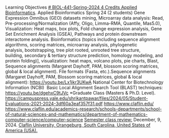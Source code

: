 Learning Objectives [# BIOL-441-Spring-2024 4 Credits Applied Bioinformatics](https://pawar1550.wixsite.com/claflin-courses/copy-of-lab-applied-bioinformatics-fa).
Applied Bioinformatics Spring 24 (2 students) Gene Expression Omnibus (GEO) datasets mining, Microarray data analysis: Read, Pre-processing/Normalization (Affy, Oligo, Limma-RMA, Quantile, Mas5.0), Visualization: Heat maps, box plots, Fold change expression analysis, Gene Set Enrichment Analysis (GSEA), Pathways and protein downstream interactome analysis.
Bioinformatics (topics including sequence alignment algorithms, scoring matrices, microarray analysis, phylogenetic analysis, bootstrapping, tree plot rooted, unrooted tree structure, building, secondary & tertiary structure prediction, homology modeling, and protein folding)], visualization: heat maps, volcano plots, pie charts, Blast, Sequence alignments (Margaret Dayhoff, PAM, blossom scoring matrices, global & local alignment). File formats (Fasta, etc.).Sequence alignments (Margaret Dayhoff, PAM, Blossom scoring matrices, global & local alignment): https://youtu.be/Lx1jkr3UKwA National Center for Biotechnology Information (NCBI)  Basic Local Alignment Search Tool (BLAST) techniques: https://youtu.be/dgehxC9tJVc
*Graduate Class (Masters & Ph.D. Level). https://campuspress.yale.edu/shrikantpawar/files/2024/05/Student-Evaluations-2021-2024-3df60a3eaf357f31.pdf
https://www.claflin.edu/ https://www.claflin.edu/academics-research/schools-departments/school-of-natural-sciences-and-mathematics/department-of-mathematics-computer-science/computer-science [Semester class review:](https://youtu.be/Pju8ecWWRAw) December, 9, 2024.
[Claflin University, Orangeburg, South Carolina, United States of America (USA).](https://www.claflin.edu/docs/default-source/academic-affairs-student-services/2018-2020-undergraduate-catalog_final_aug-21-2019_web.pdf?sfvrsn=15bf3f0e_6)
